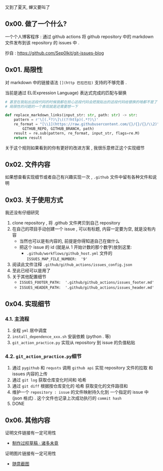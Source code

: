 又到了夏天, 蝉又要叫了

## 0x00. 做了一个什么?

一个个人博客程序 : 通过 github actions 将 github repository 中的 markdown 文件发布到该 repository 的 issues 中 .

抄自 : https://github.com/Sep0lkit/git-issues-blog 

## 0x01. 局限性

对 markdown 中的链接语法 `[](http 巴拉巴拉)` 支持的不够完善 .

当前是通过 EL(Expression Language) 表达式完成的匹配与替换

```python
# 甚至在我贴出这段代码的时候我都在担心这段代码会把我贴出的这段代码给替换的啥都不是了 , 细想了一下发现没问题 😁
# 局限性的问题的一个表现就是还需要想一下

def replace_markdown_links(input_str: str, path: str) -> str:
    pattern = r'\[(.*?)\]\((?!http)(.*?)\)'
    re_format = "[\\1](https://raw.githubusercontent.com/{}/{}/{}/\\2)".format(
        GITHUB_REPO, GITHUB_BRANCH, path)
    result = re.sub(pattern, re_format, input_str, flags=re.M)
    return result
```

关于这个规则如果看到的你有更好的改进方案 , 我很乐意修正这个实现细节


## 0x02. 文件内容

如果想查看实现细节或者自己有兴趣实现一次 , `.github` 文件中留有各种文件和说明

## 0x03. 关于使用方式

我还没有仔细研究
1. clone repository , 将 .github 文件拷贝到自己 repository
2. 在自己的项目手动创建一个 issue , 可以有标题, 内容一定要为空, 就是没有内容
    - 当然也可以是有内容的, 前提是你得知道自己在做什么
    - 把这个 issue 的 id (就是从 1 开始计数的那个数字)放到这里:
        - `.github/workflows/github_host.yml` 文件的 `ISSUES_MAP_FILE_NUMBER:  '9'`
3. 阅读此文件注释 `.github/github_actions/issues_config.json`
4. 至此已经可以是用了
5. 关于其他配置细节
    - `ISSUES_FOOTER_PATH:  '.github/github_actions/issues_footer.md'`
    - `ISSUES_HEADER_PATH:  '.github/github_actions/issues_header.md'`



## 0x04. 实现细节

### 4.1. 主流程
1. 全程 `yml` 居中调度
2. `install_dependence_xxx.sh` 安装依赖 (python . 等)
3. `git_action_practice.py` 实现从 repository 到 issue 的负值粘贴

### 4.2. `git_action_practice.py`细节
1. 通过 `pygithub` 和 `requsts` 调用 `github api`
    实现 repository 文件的拉取 和 issues 内容的上传
2. 通过 `git log` 获取仓库变化时间和 哈希
3. 通过 `git diff` 根据按仓库变化的 哈希 获取变化的文件路径和
4. 维护一个 `repository : issue` 的文件映射持久化到 一个指定的 issue 中(json 格式) . 
    这个文件也记录上次成功执行的 `commit hash`
5. DONE


## 0x06. 其他内容

证明文件链接有一定可用性
- [制作过程草稿 · 诸多未竟](.github/document/制造过程草稿.md)

证明图片链接有一定可用性
- [随意截图](images/2020-05-28_22:12:17.jpg)